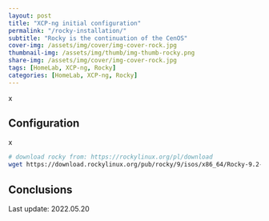 ```yaml
---
layout: post
title: "XCP-ng initial configuration"
permalink: "/rocky-installation/"
subtitle: "Rocky is the continuation of the CenOS"
cover-img: /assets/img/cover/img-cover-rock.jpg
thumbnail-img: /assets/img/thumb/img-thumb-rocky.png
share-img: /assets/img/cover/img-cover-rock.jpg
tags: [HomeLab, XCP-ng, Rocky]
categories: [HomeLab, XCP-ng, Rocky]
---
```

x

## Configuration

x

```bash
# download rocky from: https://rockylinux.org/pl/download
wget https://download.rockylinux.org/pub/rocky/9/isos/x86_64/Rocky-9.2-x86_64-minimal.iso
```

## Conclusions

Last update: 2022.05.20
